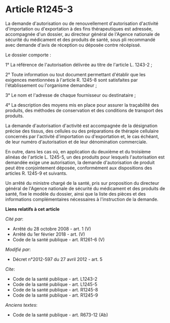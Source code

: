 # Article R1245-3

La demande d'autorisation ou de renouvellement d'autorisation d'activité d'importation ou d'exportation à des fins
thérapeutiques est adressée, accompagnée d'un dossier, au directeur général de l'Agence nationale de sécurité du médicament
et des produits de santé, sous pli recommandé avec demande d'avis de réception ou déposée contre récépissé. 

Le dossier comporte : 

1° La référence de l'autorisation délivrée au titre de l'article L. 1243-2 ; 

2° Toute information ou tout document permettant d'établir que les exigences mentionnées à l'article R. 1245-8 sont
satisfaites par l'établissement ou l'organisme demandeur ; 

3° Le nom et l'adresse de chaque fournisseur ou destinataire ; 

4° La description des moyens mis en place pour assurer la traçabilité des produits, des méthodes de conservation et des
conditions de transport des produits. 

La demande d'autorisation d'activité est accompagnée de la désignation précise des tissus, des cellules ou des préparations
de thérapie cellulaire concernés par l'activité d'importation ou d'exportation et, le cas échéant, de leur numéro
d'autorisation et de leur dénomination commerciale. 

En outre, dans les cas où, en application du deuxième et du troisième alinéas de l'article L. 1245-5, un des produits pour
lesquels l'autorisation est demandée exige une autorisation, la demande d'autorisation de produit peut être conjointement
déposée, conformément aux dispositions des articles R. 1245-9 et suivants. 

Un arrêté du ministre chargé de la santé, pris sur proposition du directeur général de l'Agence nationale de sécurité du
médicament et des produits de santé, fixe le modèle du dossier, ainsi que la liste des pièces et des informations
complémentaires nécessaires à l'instruction de la demande.

**Liens relatifs à cet article**

_Cité par_:

  - Arrêté du 28 octobre 2008 - art. 1 (V)
  - Arrêté du 1er février 2018 - art. (V)
  - Code de la santé publique - art. R1261-6 (V)

_Modifié par_:

  - Décret n°2012-597 du 27 avril 2012 - art. 5

_Cite_:

  - Code de la santé publique - art. L1243-2
  - Code de la santé publique - art. L1245-5
  - Code de la santé publique - art. R1245-8
  - Code de la santé publique - art. R1245-9

_Anciens textes_:

  - Code de la santé publique - art. R673-12 (Ab)
